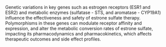 Genetic variations in key genes such as estrogen receptors (ESR1 and ESR2) and metabolic enzymes (sulfatase - STS, and aromatase - CYP19A1) influence the effectiveness and safety of estrone sulfate therapy. Polymorphisms in these genes can modulate receptor affinity and expression, and alter the metabolic conversion rates of estrone sulfate, impacting its pharmacodynamics and pharmacokinetics, which affects therapeutic outcomes and side effect profiles.